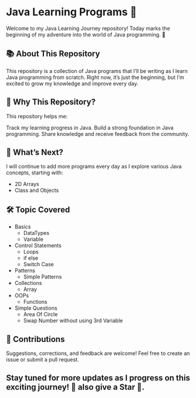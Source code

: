 # Java Learning Programs 🚀
Welcome to my Java Learning Journey repository! Today marks the beginning of my adventure into the world of Java programming. 🌟

## 📚 About This Repository

This repository is a collection of Java programs that I’ll be writing as I learn Java programming from scratch. Right now, it’s just the beginning, but I’m excited to grow my knowledge and improve every day.
## 🌟 Why This Repository?
This repository helps me:

Track my learning progress in Java.
Build a strong foundation in Java programming.
Share knowledge and receive feedback from the community.

## 🌱 What’s Next?

I will continue to add more programs every day as I explore various Java concepts, starting with:

- 2D Arrays
- Class and Objects

## 🛠️ Topic Covered
- Basics
    - DataTypes
    - Variable
- Control Statements
    - Loops
    - if else
    - Switch Case
- Patterns
    - Simple Patterns
- Collections
    - Array
- OOPs
    - Functions
- Simple Questions
    - Area Of Circle
    - Swap Number without using 3rd Variable

## 🤝 Contributions
Suggestions, corrections, and feedback are welcome! Feel free to create an issue or submit a pull request.

## Stay tuned for more updates as I progress on this exciting journey! 🚀 also give a Star 🌟.